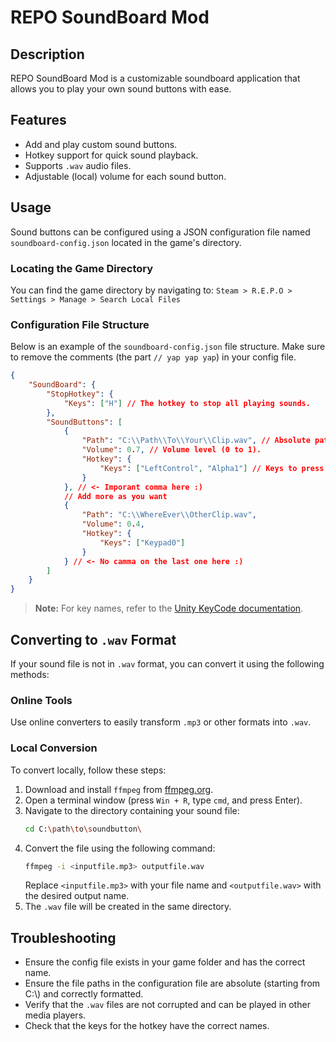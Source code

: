 # REPO SoundBoard Mod

## Description
REPO SoundBoard Mod is a customizable soundboard application that allows you to play your own sound buttons with ease.

## Features
- Add and play custom sound buttons.
- Hotkey support for quick sound playback.
- Supports `.wav` audio files.
- Adjustable (local) volume for each sound button.

## Usage
Sound buttons can be configured using a JSON configuration file named `soundboard-config.json` located in the game's directory.

### Locating the Game Directory
You can find the game directory by navigating to:
`Steam > R.E.P.O > Settings > Manage > Search Local Files`

### Configuration File Structure
Below is an example of the `soundboard-config.json` file structure. Make sure to remove the comments (the part `// yap yap yap`) in your config file.

```json
{
    "SoundBoard": {
        "StopHotkey": {
            "Keys": ["H"] // The hotkey to stop all playing sounds.
        },
        "SoundButtons": [
            {
                "Path": "C:\\Path\\To\\Your\\Clip.wav", // Absolute path to your sound clip. Double \\ are important
                "Volume": 0.7, // Volume level (0 to 1).
                "Hotkey": {
                    "Keys": ["LeftControl", "Alpha1"] // Keys to press for playback (e.g., Ctrl+1).
                }
            }, // <- Imporant comma here :)
            // Add more as you want
            {
                "Path": "C:\\WhereEver\\OtherClip.wav",
                "Volume": 0.4,
                "Hotkey": {
                    "Keys": ["Keypad0"]
                }
            } // <- No camma on the last one here :)
        ]
    }
}
```

> **Note:** For key names, refer to the [Unity KeyCode documentation](https://docs.unity3d.com/6000.0/Documentation/ScriptReference/KeyCode.html).

## Converting to `.wav` Format
If your sound file is not in `.wav` format, you can convert it using the following methods:

### Online Tools
Use online converters to easily transform `.mp3` or other formats into `.wav`.

### Local Conversion
To convert locally, follow these steps:

1. Download and install `ffmpeg` from [ffmpeg.org](https://www.ffmpeg.org/download.html).
2. Open a terminal window (press `Win + R`, type `cmd`, and press Enter).
3. Navigate to the directory containing your sound file:
   ```bash
   cd C:\path\to\soundbutton\
   ```
4. Convert the file using the following command:
   ```bash
   ffmpeg -i <inputfile.mp3> outputfile.wav
   ```
   Replace `<inputfile.mp3>` with your file name and `<outputfile.wav>` with the desired output name.
5. The `.wav` file will be created in the same directory.

## Troubleshooting
- Ensure the config file exists in your game folder and has the correct name.
- Ensure the file paths in the configuration file are absolute (starting from C:\\) and correctly formatted.
- Verify that the `.wav` files are not corrupted and can be played in other media players.
- Check that the keys for the hotkey have the correct names.
